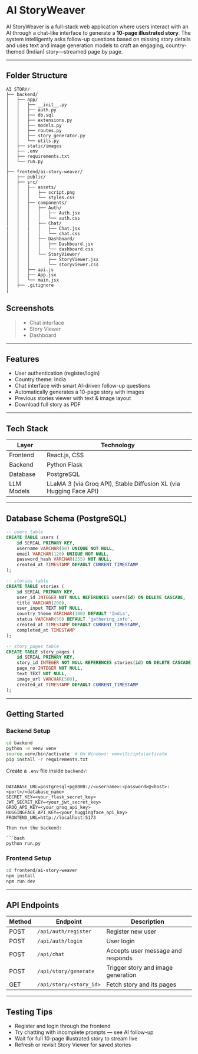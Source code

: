 # AI StoryWeaver 

AI StoryWeaver is a full-stack web application where users interact with an AI through a chat-like interface to generate a **10-page illustrated story**. The system intelligently asks follow-up questions based on missing story details and uses text and image generation models to craft an engaging, country-themed (Indian) story—streamed page by page.

---

## Folder Structure

```
AI STORY/
├── backend/
│   ├── app/
│   │   ├── __init__.py
│   │   ├── auth.py
│   │   ├── db.sql
│   │   ├── extensions.py
│   │   ├── models.py
│   │   ├── routes.py
│   │   ├── story_generator.py
│   │   └── utils.py
│   ├── static/images
│   ├── .env
│   ├── requirements.txt
│   └── run.py
│
├── frontend/ai-story-weaver/
│   ├── public/
│   ├── src/
│   │   ├── assets/
│   │   │   ├── script.png
│   │   │   └── styles.css
│   │   ├── components/
│   │   │   ├── Auth/
│   │   │   │   ├── Auth.jsx
│   │   │   │   └── auth.css
│   │   │   ├── Chat/
|   |   |   |   ├── Chat.jsx
│   │   │   │   └── chat.css
│   │   │   ├── Dashboard/
│   │   │   │   ├── Dashboard.jsx
│   │   │   │   └── dashboard.css
│   │   │   └── StoryViewer/
│   │   │       ├── StoryViewer.jsx
│   │   │       └── storyviewer.css
│   │   ├── api.js
│   │   ├── App.jsx
│   │   └── main.jsx
│   ├── .gitignore
│   
```

## Screenshots

> - Chat interface
> - Story Viewer
> - Dashboard

---

## Features

- User authentication (register/login)
- Country theme: India
- Chat interface with smart AI-driven follow-up questions
- Automatically generates a 10-page story with images 
- Previous stories viewer with text & image layout
- Download full story as PDF

---

## Tech Stack

| Layer       | Technology          |
|-------------|---------------------|
| Frontend    | React.js, CSS |
| Backend     | Python Flask         |
| Database    | PostgreSQL           |
| LLM Models   | LLaMA 3 (via Groq API), Stable Diffusion XL (via Hugging Face API) |


---

## Database Schema (PostgreSQL)

```sql
-- users table
CREATE TABLE users (
    id SERIAL PRIMARY KEY,
    username VARCHAR(80) UNIQUE NOT NULL,
    email VARCHAR(120) UNIQUE NOT NULL,
    password_hash VARCHAR(255) NOT NULL,
    created_at TIMESTAMP DEFAULT CURRENT_TIMESTAMP
);

-- stories table
CREATE TABLE stories (
    id SERIAL PRIMARY KEY,
    user_id INTEGER NOT NULL REFERENCES users(id) ON DELETE CASCADE,
    title VARCHAR(200),
    user_input TEXT NOT NULL,
    country_theme VARCHAR(100) DEFAULT 'India',
    status VARCHAR(50) DEFAULT 'gathering_info',
    created_at TIMESTAMP DEFAULT CURRENT_TIMESTAMP,
    completed_at TIMESTAMP
);

-- story_pages table
CREATE TABLE story_pages (
    id SERIAL PRIMARY KEY,
    story_id INTEGER NOT NULL REFERENCES stories(id) ON DELETE CASCADE,
    page_no INTEGER NOT NULL,
    text TEXT NOT NULL,
    image_url VARCHAR(500),
    created_at TIMESTAMP DEFAULT CURRENT_TIMESTAMP
);
```

---


##  Getting Started

### Backend Setup

```bash
cd backend
python -m venv venv
source venv/bin/activate  # On Windows: venv\Scripts\activate
pip install -r requirements.txt
```

Create a `.env` file inside `backend/`:

```env

DATABASE_URL=postgresql+pg8000://<username>:<password>@<host>:<port>/<database_name>
SECRET_KEY=<your_flask_secret_key>
JWT_SECRET_KEY=<your_jwt_secret_key>
GROQ_API_KEY=<your_groq_api_key>
HUGGINGFACE_API_KEY=<your_huggingface_api_key>
FRONTEND_URL=http://localhost:5173

```
```
Then run the backend:

```bash
python run.py
```



### Frontend Setup

```bash
cd frontend/ai-story-weaver
npm install
npm run dev
```

---

## API Endpoints

| Method | Endpoint                | Description                            |
|--------|-------------------------|----------------------------------------|
| POST   | `/api/auth/register`    | Register new user                      |
| POST   | `/api/auth/login`       | User login                             |
| POST   | `/api/chat`             | Accepts user message and responds      |
| POST   | `/api/story/generate`   | Trigger story and image generation     |
| GET    | `/api/story/<story_id>` | Fetch story and its pages              |


---


## Testing Tips

- Register and login through the frontend
- Try chatting with incomplete prompts — see AI follow-up
- Wait for full 10-page illustrated story to stream live
- Refresh or revisit Story Viewer for saved stories






